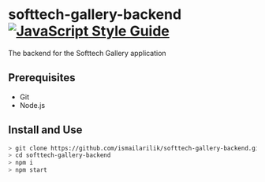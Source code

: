 # softtech-gallery-backend [![JavaScript Style Guide](https://img.shields.io/badge/code_style-standard-brightgreen.svg)](https://standardjs.com)

The backend for the Softtech Gallery application

## Prerequisites

- Git
- Node.js

## Install and Use

```sh
> git clone https://github.com/ismailarilik/softtech-gallery-backend.git
> cd softtech-gallery-backend
> npm i
> npm start
```

